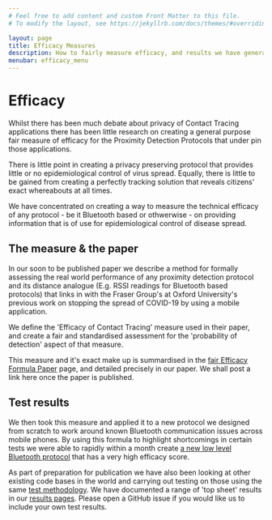 ```yaml
---
# Feel free to add content and custom Front Matter to this file.
# To modify the layout, see https://jekyllrb.com/docs/themes/#overriding-theme-defaults

layout: page
title: Efficacy Measures
description: How to fairly measure efficacy, and results we have generated.
menubar: efficacy_menu
---
```


# Efficacy

Whilst there has been much debate about privacy of Contact Tracing applications
there has been little research on creating a general purpose fair measure of
efficacy for the Proximity Detection Protocols that under pin those applications.

There is little point in creating a privacy preserving protocol that provides little
or no epidemiological control of virus spread. Equally, there is little to be gained
from creating a perfectly tracking solution that reveals citizens' exact whereabouts
at all times.

We have concentrated on creating a way to measure the technical efficacy of any
protocol - be it Bluetooth based or othwerwise - on providing information that is
of use for epidemiological control of disease spread.

## The measure & the paper

In our soon to be published paper we describe a method for formally assessing the real
world performance of any proximity detection protocol and its distance analogue (E.g.
RSSI readings for Bluetooth based protocols) that links in with the Fraser Group's at 
Oxford University's previous work on stopping the spread of COVID-19 by using a mobile
application.

We define the 'Efficacy of Contact Tracing' measure used in their paper, and create
a fair and standardised assessment for the 'probability of detection' aspect of that
measure.

This measure and it's exact make up is summardised in the [fair Efficacy Formula Paper](./paper)
page, and detailed precisely in our paper. We shall post a link here once the paper is
published.

## Test results

We then took this measure and applied it to a new protocol we designed from scratch
to work around known Bluetooth communication issues across mobile phones. By using this
formula to highlight shortcomings in certain tests we were able to rapidly within a
month create [a new low level Bluetooth protocol](../protocol) that has a very high 
efficacy score.

As part of preparation for publication we have also been looking at other existing
code bases in the world and carrying out testing on those using the same
[test methodology](./method). We have documented a range of 'top sheet' results in
our [results pages](./results). Please open a GitHub issue if you would like us
to include your own test results.

